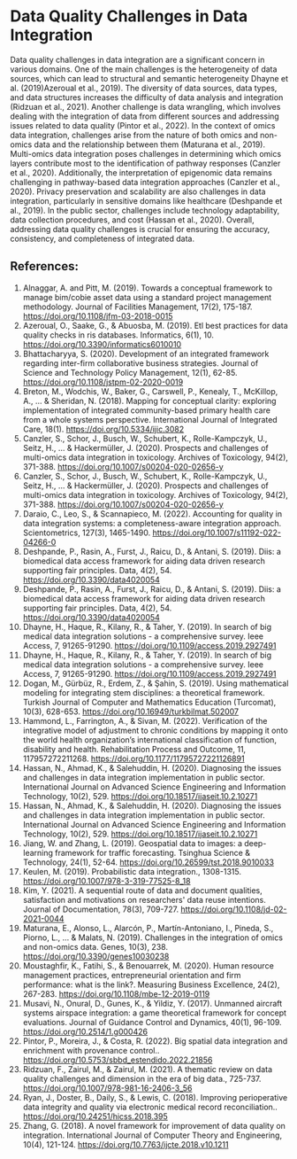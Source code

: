 # Data Quality Challenges in Data Integration
Data quality challenges in data integration are a significant concern in various domains. One of the main challenges is the heterogeneity of data sources, which can lead to structural and semantic heterogeneity Dhayne et al. (2019)Azeroual et al., 2019). The diversity of data sources, data types, and data structures increases the difficulty of data analysis and integration (Ridzuan et al., 2021). Another challenge is data wrangling, which involves dealing with the integration of data from different sources and addressing issues related to data quality (Pintor et al., 2022). In the context of omics data integration, challenges arise from the nature of both omics and non-omics data and the relationship between them (Maturana et al., 2019). Multi-omics data integration poses challenges in determining which omics layers contribute most to the identification of pathway responses (Canzler et al., 2020). Additionally, the interpretation of epigenomic data remains challenging in pathway-based data integration approaches (Canzler et al., 2020). Privacy preservation and scalability are also challenges in data integration, particularly in sensitive domains like healthcare (Deshpande et al., 2019). In the public sector, challenges include technology adaptability, data collection procedures, and cost (Hassan et al., 2020). Overall, addressing data quality challenges is crucial for ensuring the accuracy, consistency, and completeness of integrated data.

## References:
1. Alnaggar, A. and Pitt, M. (2019). Towards a conceptual framework to manage bim/cobie asset data using a standard project management methodology. Journal of Facilities Management, 17(2), 175-187. https://doi.org/10.1108/jfm-03-2018-0015
2. Azeroual, O., Saake, G., & Abuosba, M. (2019). Etl best practices for data quality checks in ris databases. Informatics, 6(1), 10. https://doi.org/10.3390/informatics6010010
3. Bhattacharyya, S. (2020). Development of an integrated framework regarding inter-firm collaborative business strategies. Journal of Science and Technology Policy Management, 12(1), 62-85. https://doi.org/10.1108/jstpm-02-2020-0019
4. Breton, M., Wodchis, W., Baker, G., Carswell, P., Kenealy, T., McKillop, A., … & Sheridan, N. (2018). Mapping for conceptual clarity: exploring implementation of integrated community-based primary health care from a whole systems perspective. International Journal of Integrated Care, 18(1). https://doi.org/10.5334/ijic.3082
5. Canzler, S., Schor, J., Busch, W., Schubert, K., Rolle-Kampczyk, U., Seitz, H., … & Hackermüller, J. (2020). Prospects and challenges of multi-omics data integration in toxicology. Archives of Toxicology, 94(2), 371-388. https://doi.org/10.1007/s00204-020-02656-y
6. Canzler, S., Schor, J., Busch, W., Schubert, K., Rolle-Kampczyk, U., Seitz, H., … & Hackermüller, J. (2020). Prospects and challenges of multi-omics data integration in toxicology. Archives of Toxicology, 94(2), 371-388. https://doi.org/10.1007/s00204-020-02656-y
7. Daraio, C., Leo, S., & Scannapieco, M. (2022). Accounting for quality in data integration systems: a completeness-aware integration approach. Scientometrics, 127(3), 1465-1490. https://doi.org/10.1007/s11192-022-04266-0
8. Deshpande, P., Rasin, A., Furst, J., Raicu, D., & Antani, S. (2019). Diis: a biomedical data access framework for aiding data driven research supporting fair principles. Data, 4(2), 54. https://doi.org/10.3390/data4020054
9. Deshpande, P., Rasin, A., Furst, J., Raicu, D., & Antani, S. (2019). Diis: a biomedical data access framework for aiding data driven research supporting fair principles. Data, 4(2), 54. https://doi.org/10.3390/data4020054
10. Dhayne, H., Haque, R., Kilany, R., & Taher, Y. (2019). In search of big medical data integration solutions - a comprehensive survey. Ieee Access, 7, 91265-91290. https://doi.org/10.1109/access.2019.2927491
11. Dhayne, H., Haque, R., Kilany, R., & Taher, Y. (2019). In search of big medical data integration solutions - a comprehensive survey. Ieee Access, 7, 91265-91290. https://doi.org/10.1109/access.2019.2927491
12. Dogan, M., Gürbüz, R., Erdem, Z., & Şahin, S. (2019). Using mathematical modeling for integrating stem disciplines: a theoretical framework. Turkish Journal of Computer and Mathematics Education (Turcomat), 10(3), 628-653. https://doi.org/10.16949/turkbilmat.502007
13. Hammond, L., Farrington, A., & Sivan, M. (2022). Verification of the integrative model of adjustment to chronic conditions by mapping it onto the world health organization’s international classification of function, disability and health. Rehabilitation Process and Outcome, 11, 117957272211268. https://doi.org/10.1177/11795727221126891
14. Hassan, N., Ahmad, K., & Salehuddin, H. (2020). Diagnosing the issues and challenges in data integration implementation in public sector. International Journal on Advanced Science Engineering and Information Technology, 10(2), 529. https://doi.org/10.18517/ijaseit.10.2.10271
15. Hassan, N., Ahmad, K., & Salehuddin, H. (2020). Diagnosing the issues and challenges in data integration implementation in public sector. International Journal on Advanced Science Engineering and Information Technology, 10(2), 529. https://doi.org/10.18517/ijaseit.10.2.10271
16. Jiang, W. and Zhang, L. (2019). Geospatial data to images: a deep-learning framework for traffic forecasting. Tsinghua Science & Technology, 24(1), 52-64. https://doi.org/10.26599/tst.2018.9010033
17. Keulen, M. (2019). Probabilistic data integration., 1308-1315. https://doi.org/10.1007/978-3-319-77525-8_18
18. Kim, Y. (2021). A sequential route of data and document qualities, satisfaction and motivations on researchers' data reuse intentions. Journal of Documentation, 78(3), 709-727. https://doi.org/10.1108/jd-02-2021-0044
19. Maturana, E., Alonso, L., Alarcón, P., Martín-Antoniano, I., Pineda, S., Piorno, L., … & Malats, N. (2019). Challenges in the integration of omics and non-omics data. Genes, 10(3), 238. https://doi.org/10.3390/genes10030238
20. Moustaghfir, K., Fatihi, S., & Benouarrek, M. (2020). Human resource management practices, entrepreneurial orientation and firm performance: what is the link?. Measuring Business Excellence, 24(2), 267-283. https://doi.org/10.1108/mbe-12-2019-0119
21. Musavi, N., Onural, D., Gunes, K., & Yildiz, Y. (2017). Unmanned aircraft systems airspace integration: a game theoretical framework for concept evaluations. Journal of Guidance Control and Dynamics, 40(1), 96-109. https://doi.org/10.2514/1.g000426
22. Pintor, P., Moreira, J., & Costa, R. (2022). Big spatial data integration and enrichment with provenance control.. https://doi.org/10.5753/sbbd_estendido.2022.21856
23. Ridzuan, F., Zairul, M., & Zairul, M. (2021). A thematic review on data quality challenges and dimension in the era of big data., 725-737. https://doi.org/10.1007/978-981-16-2406-3_56
24. Ryan, J., Doster, B., Daily, S., & Lewis, C. (2018). Improving perioperative data integrity and quality via electronic medical record reconciliation.. https://doi.org/10.24251/hicss.2018.395
25. Zhang, G. (2018). A novel framework for improvement of data quality on integration. International Journal of Computer Theory and Engineering, 10(4), 121-124. https://doi.org/10.7763/ijcte.2018.v10.1211
